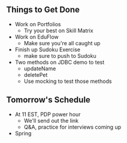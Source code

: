 ## Things to Get Done
- Work on Portfolios
    - Try your best on Skill Matrix
- Work on EduFlow
    - Make sure you're all caught up
- Finish up Sudoku Exercise
    - make sure to push to Sudoku
- Two methods on JDBC demo to test
    - updateName
    - deletePet
    - Use mocking to test those methods


## Tomorrow's Schedule
- At 11 EST, PDP power hour
    - We'll send out the link
    - Q&A, practice for interviews coming up
- Spring
